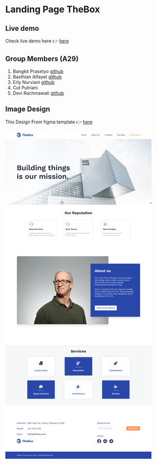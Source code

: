 # Landing Page TheBox

## Live demo

Check live demo here 👉️ [here]( https://thebox-fga.netlify.app/ )

## Group Members (A29)

1. Bangkit Prasetyo  [github]( https://github.com/kidtzz ) 
2. Basthian Alfayet [github]( https://github.com/basthianalfayet  ) 
3. Erly Nurviani  [github]( https://github.com/erlynurviani  ) 
4. Cut Putriani  
5. Devi Rachmawati [github]( https://github.com/greenteak7  ) 

## Image Design 
This Design From figma template 👉️ [here]( https://www.figma.com/file/tqiisSSQfdAmNcfyVCpdiD/Responsive%2FComponents-Landing-Page---Construction-Company-(Community) )

![Test Image 3](/design.jpg)


